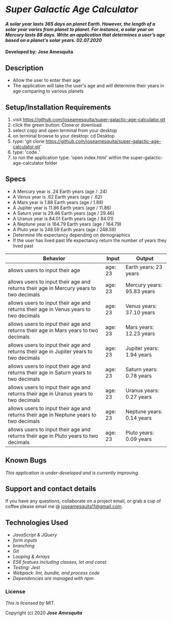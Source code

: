 # _Super Galactic Age Calculator_

#### _A solar year lasts 365 days on planet Earth. However, the length of a solar year varies from planet to planet. For instance, a solar year on Mercury lasts 88 days. Write an application that determines a user’s age based on a planet’s solar years. 02.07.2020_

#### Developed by: Jose Amesquita

## Description

* Allow the user to enter their age
* The application will take the user's age and will determine their years in age comparing to various planets 

## Setup/Installation Requirements

1. visit https://github.com/joseamesquita/super-galactic-age-calculator.git
2. click the green button: Clone or download 
3. select copy and open terminal from your desktop
4. on terminal browse to your desktop: cd Desktop
5. type: 'git clone https://github.com/joseamesquita/super-galactic-age-calculator.git'
6. type: 'code .' 
7. to run the application type: 'open index.html' within the super-galactic-age-calculator folder

## Specs

* A Mercury year is .24 Earth years (age / .24)
* A Venus year is .62 Earth years (age / .62)
* A Mars year is 1.88 Earth years (age / 1.88)
* A Jupiter year is 11.86 Earth years (age / 11.86)
* A Saturn year is 29.46 Earth years (age / 29.46)
* A Uranus year is 84.01 Earth years (age / 84.01)
* A Neptune year is 164.79 Earth years (age / 164.79)
* A Pluto year is 248.59 Earth years (age / 248.59)
* Determine life expectancy depending on demographics 
* If the user has lived past life expectancy return the number of years they lived past 

Behavior | Input | Output |
--- | --- | --- |
allows users to input their age | age: 23 | Earth years: 23 years
allows users to input their age and returns their age in Mercury years to two decimals | age: 23 | Mercury years: 95.83 years 
allows users to input their age and returns their age in Venus years to two decimals | age: 23 | Venus years: 37.10 years
allows users to input their age and returns their age in Mars years to two decimals | age: 23 | Mars years: 12.23 years 
allows users to input their age and returns their age in Jupiter years to two decimals | age: 23 | Jupiter years: 1.94 years
allows users to input their age and returns their age in Saturn years to two decimals | age: 23 | Saturn years: 0.78 years
allows users to input their age and returns their age in Uranus years to two decimals | age: 23 | Uranus years: 0.27 years
allows users to input their age and returns their age in Neptune years to two decimals | age: 23 | Neptune years: 0.14 years
allows users to input their age and returns their age in Pluto years to two decimals | age: 23 | Pluto years: 0.09 years


## Known Bugs

_This application is under-developed and is currently improving._

## Support and contact details

If you have any questions, collaborate on a project email, or grab a cup of coffee please email me @ joseamesquita11@gmail.com. 

## Technologies Used

* _JavaScript & JQuery_
* _form inputs_
* _branching_
* _Git_
* _Looping & Arrays_
* _ES6 featues including classes, let and const_
* _Testing: Jest_
* _Webpack: lint, bundle, and process code_
* _Dependencies are managed with npm_

### License

*This is licensed by MIT.*

Copyright (c) 2020 **_Jose Amesquita_**